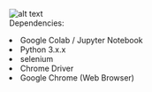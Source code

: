 ![alt text](https://i.ibb.co/NspydF8/Whats-App-Image-2020-10-29-at-12-07-33-PM.jpg)
<br>
Dependencies:
<li>Google Colab / Jupyter Notebook</li>
<li>Python 3.x.x</li>
<li>selenium</li>
<li>Chrome Driver</li>
<li>Google Chrome (Web Browser)</li>
